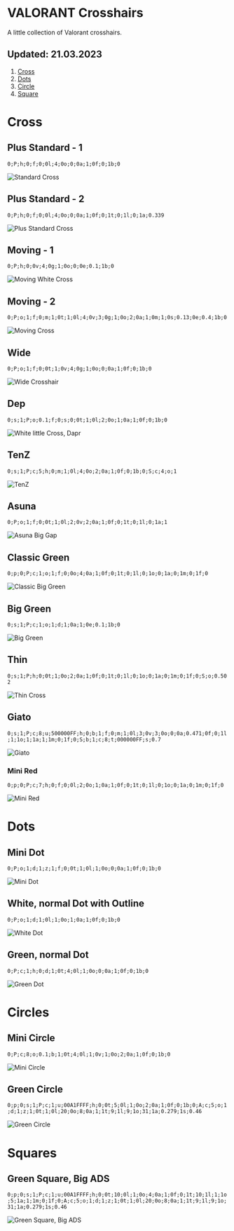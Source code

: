 # VALORANT Crosshairs

A little collection of Valorant crosshairs.

## Updated: 21.03.2023
1. [Cross](https://github.com/hAxiiT/Valorant_Crosshairs/tree/main#cross)
2. [Dots](https://github.com/hAxiiT/Valorant_Crosshairs/tree/main#dots)
3. [Circle](https://github.com/hAxiiT/Valorant_Crosshairs/tree/main#circles)
4. [Square](https://github.com/hAxiiT/Valorant_Crosshairs/tree/main#squares)

# Cross
## Plus Standard - 1

```0;P;h;0;f;0;0l;4;0o;0;0a;1;0f;0;1b;0```

![Standard Cross](https://user-images.githubusercontent.com/63851714/226617686-67a54863-09b1-432e-9e67-57b3824b6116.png)

## Plus Standard - 2

```0;P;h;0;f;0;0l;4;0o;0;0a;1;0f;0;1t;0;1l;0;1a;0.339```

![Plus Standard Cross](https://user-images.githubusercontent.com/63851714/226614524-7e64a16f-a762-4bcc-9f63-4b91b92d072b.png)

## Moving - 1

```0;P;h;0;0v;4;0g;1;0o;0;0e;0.1;1b;0```

![Moving White Cross](https://user-images.githubusercontent.com/63851714/226617709-0bc804b9-8b02-4fe4-992b-10d2adf988ea.png)

## Moving - 2

```0;P;o;1;f;0;m;1;0t;1;0l;4;0v;3;0g;1;0o;2;0a;1;0m;1;0s;0.13;0e;0.4;1b;0```

![Moving Cross](https://user-images.githubusercontent.com/63851714/226614501-4bfbc8c3-6317-4bcd-92d4-269cb5035af1.png)

## Wide

```0;P;o;1;f;0;0t;1;0v;4;0g;1;0o;0;0a;1;0f;0;1b;0```

![Wide Crosshair](https://user-images.githubusercontent.com/63851714/226614457-c0b0d9fd-ce74-4d57-aa08-00a56d22025a.png)

## Dep

```0;s;1;P;o;0.1;f;0;s;0;0t;1;0l;2;0o;1;0a;1;0f;0;1b;0```

![White little Cross, Dapr](https://user-images.githubusercontent.com/63851714/226617743-c286aec2-8161-47cc-9bf0-57aa661b2689.png)

## TenZ

```0;s;1;P;c;5;h;0;m;1;0l;4;0o;2;0a;1;0f;0;1b;0;S;c;4;o;1```

![TenZ](https://user-images.githubusercontent.com/63851714/226617768-d24fa7b6-1197-4414-a2b3-21b4ed9632ad.png)

## Asuna

```0;P;o;1;f;0;0t;1;0l;2;0v;2;0a;1;0f;0;1t;0;1l;0;1a;1```

![Asuna Big Gap](https://user-images.githubusercontent.com/63851714/226614477-64240a2f-bd04-478b-a816-13f8262f7451.png)

## **Classic Green**

```0;p;0;P;c;1;o;1;f;0;0o;4;0a;1;0f;0;1t;0;1l;0;1o;0;1a;0;1m;0;1f;0```

![Classic Big Green](https://user-images.githubusercontent.com/63851714/226614219-c9ab4269-2e0a-4d04-b4d1-89705bcfb480.jpg)

## Big Green

```0;s;1;P;c;1;o;1;d;1;0a;1;0e;0.1;1b;0```

![Big Green](https://user-images.githubusercontent.com/63851714/226617837-29a28159-a34c-45c7-928d-0ca9671fd35e.png)

## Thin

```0;s;1;P;h;0;0t;1;0o;2;0a;1;0f;0;1t;0;1l;0;1o;0;1a;0;1m;0;1f;0;S;o;0.502```

![Thin Cross](https://user-images.githubusercontent.com/63851714/226617871-bb9e7de6-e093-455f-a5d9-aef356f8f7d2.png)

## Giato

```0;s;1;P;c;8;u;500000FF;h;0;b;1;f;0;m;1;0l;3;0v;3;0o;0;0a;0.471;0f;0;1l;1;1o;1;1a;1;1m;0;1f;0;S;b;1;c;8;t;000000FF;s;0.7```

![Giato](https://user-images.githubusercontent.com/63851714/226618001-919c2f3a-0594-4cd0-9e44-309bfd753b6f.png)

### Mini Red

```0;p;0;P;c;7;h;0;f;0;0l;2;0o;1;0a;1;0f;0;1t;0;1l;0;1o;0;1a;0;1m;0;1f;0```

![Mini Red](https://user-images.githubusercontent.com/63851714/226614540-e88916e9-f61b-4185-ab75-21673b9ef764.png)

# Dots
## Mini Dot

```0;P;o;1;d;1;z;1;f;0;0t;1;0l;1;0o;0;0a;1;0f;0;1b;0```

![Mini Dot](https://user-images.githubusercontent.com/63851714/226614433-22e3c1c3-9d6e-4c1c-92f1-47a96386ce22.png)

## White, normal Dot with Outline

```0;P;o;1;d;1;0l;1;0o;1;0a;1;0f;0;1b;0```

![White Dot](https://user-images.githubusercontent.com/63851714/226617787-32f20384-5333-4cf2-a1a9-8d3a93616098.png)

## Green, normal Dot

```0;P;c;1;h;0;d;1;0t;4;0l;1;0o;0;0a;1;0f;0;1b;0```

![Green Dot](https://user-images.githubusercontent.com/63851714/226617800-313d0ab7-ceb5-467a-b467-1935e17f4fac.png)

# Circles
## Mini Circle

```0;P;c;8;o;0.1;b;1;0t;4;0l;1;0v;1;0o;2;0a;1;0f;0;1b;0```

![Mini Circle](https://user-images.githubusercontent.com/63851714/226617928-585dd8d3-04ff-443a-b463-d202d2255852.png)

## Green Circle

```0;p;0;s;1;P;c;1;u;00A1FFFF;h;0;0t;5;0l;1;0o;2;0a;1;0f;0;1b;0;A;c;5;o;1;d;1;z;1;0t;1;0l;20;0o;8;0a;1;1t;9;1l;9;1o;31;1a;0.279;1s;0.46```

![Green Circle](https://user-images.githubusercontent.com/63851714/226617988-3c541000-ad38-429d-8a61-d33494bbddad.png)

# Squares
## Green Square, Big ADS

```0;p;0;s;1;P;c;1;u;00A1FFFF;h;0;0t;10;0l;1;0o;4;0a;1;0f;0;1t;10;1l;1;1o;5;1a;1;1m;0;1f;0;A;c;5;o;1;d;1;z;1;0t;1;0l;20;0o;8;0a;1;1t;9;1l;9;1o;31;1a;0.279;1s;0.46```

![Green Square, Big ADS](https://user-images.githubusercontent.com/63851714/226617961-3e33687f-509c-4d38-8d10-16c46d038f59.png)
